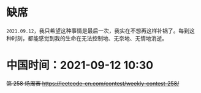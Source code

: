 
# 缺席

`2021.09.12`，我只希望这种事情是最后一次，我实在不想再这样补锅了。每到这种时刻，都能感觉到我的生命在无法控制地、无奈地、无情地消逝。

# 中国时间：2021-09-12 10:30

~~第 258 场周赛 https://leetcode-cn.com/contest/weekly-contest-258/~~
